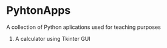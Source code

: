 # PyhtonApps
A collection of Python aplications used  for teaching purposes
1.  A calculator using Tkinter GUI
